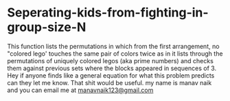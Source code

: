 # Seperating-kids-from-fighting-in-group-size-N
This function lists the permutations in which from the first arrangement, no "colored lego' touches the same pair of colors twice
as in it lists through the permutations of uniquely colored legos (aka prime numbers) and checks them against previous sets where the blocks appeared in sequences of 3.
Hey if anyone finds like a general equation for what this problem predicts can they let me know. That shit would be useful. 
my name is manav naik and you can email me at manavnaik123@gmail.com
